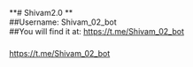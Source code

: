 **# Shivam2.0 **      
##Username:   Shivam_02_bot    
##You will find it at:  https://t.me/Shivam_02_bot

#####
https://t.me/Shivam_02_bot
